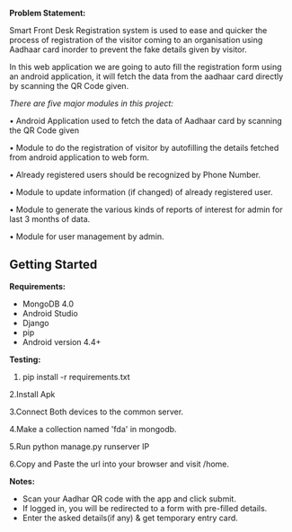 <b>Problem Statement:</b>

Smart Front Desk Registration system is used to ease and quicker the process of  registration of the visitor coming to an organisation using Aadhaar card inorder to prevent the fake details given by visitor. 

In this web application we are going to auto fill the registration form using an android application, it will fetch the data from the aadhaar card directly by scanning the QR Code given. 

<i>There are five major modules in this project:</i>

•	Android Application used to fetch the data of Aadhaar card by scanning the QR Code given

•	Module to do the registration of visitor by autofilling the details fetched from android application to web form.

•	Already registered users should be recognized by Phone Number.

•	Module to update information (if changed) of already registered user.

•	Module to generate the various kinds of reports of interest for admin for last 3 months of data. 

•	Module for user management by admin.


<h2>Getting Started</h2>

<b>Requirements:</b>

<ul>
<li>MongoDB 4.0</li>
<li>Android Studio</li>
<li>Django</li>
<li>pip</li>
<li>Android version 4.4+</li>
</ul>

<b>Testing:</b>

1. pip install -r requirements.txt

2.Install Apk

3.Connect Both devices to the common server.

4.Make a collection named 'fda' in mongodb.

5.Run python manage.py runserver IP

6.Copy and Paste the url into your browser and visit /home.

<b>Notes:</b>
<ul>
<li>Scan your Aadhar QR code with the app and click submit.</li>
<li>If logged in, you will be redirected to a form with pre-filled details.</li>
<li>Enter the asked details(if any) & get temporary entry card.</li>
</ul>
